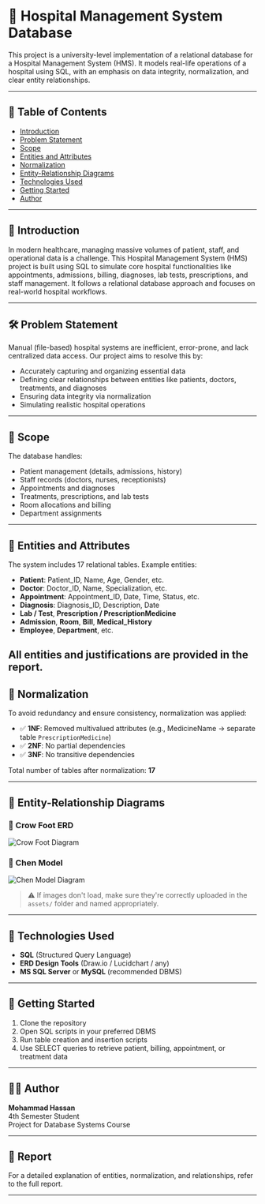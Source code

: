 # 🏥 Hospital Management System Database

This project is a university-level implementation of a relational database for a Hospital Management System (HMS). It models real-life operations of a hospital using SQL, with an emphasis on data integrity, normalization, and clear entity relationships.

---

## 📌 Table of Contents
- [Introduction](#introduction)
- [Problem Statement](#problem-statement)
- [Scope](#scope)
- [Entities and Attributes](#entities-and-attributes)
- [Normalization](#normalization)
- [Entity-Relationship Diagrams](#entity-relationship-diagrams)
- [Technologies Used](#technologies-used)
- [Getting Started](#getting-started)
- [Author](#author)

---

## 📖 Introduction

In modern healthcare, managing massive volumes of patient, staff, and operational data is a challenge. This Hospital Management System (HMS) project is built using SQL to simulate core hospital functionalities like appointments, admissions, billing, diagnoses, lab tests, prescriptions, and staff management. It follows a relational database approach and focuses on real-world hospital workflows.

---

## 🛠️ Problem Statement

Manual (file-based) hospital systems are inefficient, error-prone, and lack centralized data access. Our project aims to resolve this by:

- Accurately capturing and organizing essential data
- Defining clear relationships between entities like patients, doctors, treatments, and diagnoses
- Ensuring data integrity via normalization
- Simulating realistic hospital operations

---

## 🎯 Scope

The database handles:

- Patient management (details, admissions, history)
- Staff records (doctors, nurses, receptionists)
- Appointments and diagnoses
- Treatments, prescriptions, and lab tests
- Room allocations and billing
- Department assignments

---

## 🧱 Entities and Attributes

The system includes 17 relational tables. Example entities:

- **Patient**: Patient_ID, Name, Age, Gender, etc.
- **Doctor**: Doctor_ID, Name, Specialization, etc.
- **Appointment**: Appointment_ID, Date, Time, Status, etc.
- **Diagnosis**: Diagnosis_ID, Description, Date
- **Lab / Test**, **Prescription / PrescriptionMedicine**
- **Admission**, **Room**, **Bill**, **Medical_History**
- **Employee**, **Department**, etc.

All entities and justifications are provided in the report.
---

## 📐 Normalization

To avoid redundancy and ensure consistency, normalization was applied:

- ✅ **1NF**: Removed multivalued attributes (e.g., MedicineName → separate table `PrescriptionMedicine`)
- ✅ **2NF**: No partial dependencies
- ✅ **3NF**: No transitive dependencies

Total number of tables after normalization: **17**

---

## 🔗 Entity-Relationship Diagrams

### 👣 Crow Foot ERD

![Crow Foot Diagram](./assets/crowfoot-erd.png)

### 🧬 Chen Model

![Chen Model Diagram](./assets/chen-model.png)

> ⚠️ If images don't load, make sure they're correctly uploaded in the `assets/` folder and named appropriately.

---

## 🧰 Technologies Used

- **SQL** (Structured Query Language)
- **ERD Design Tools** (Draw.io / Lucidchart / any)
- **MS SQL Server** or **MySQL** (recommended DBMS)

---

## 🚀 Getting Started

1. Clone the repository
2. Open SQL scripts in your preferred DBMS
3. Run table creation and insertion scripts
4. Use SELECT queries to retrieve patient, billing, appointment, or treatment data

---

## 👨‍🎓 Author

**Mohammad Hassan**  
4th Semester Student  
Project for Database Systems Course

---

## 📄 Report

For a detailed explanation of entities, normalization, and relationships, refer to the full report.

---

